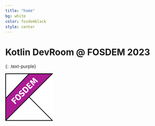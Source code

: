 ```yaml
---
title: "home"
bg: white
color: fosdemblack
style: center
---
```


# Kotlin DevRoom @ FOSDEM 2023
{: .text-purple}

<img src="./img/logo.png" width="30%"/>